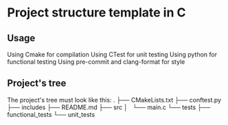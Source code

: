 # Project structure template in C

## Usage
Using Cmake for compilation
Using CTest for unit testing
Using python for functional testing
Using pre-commit and clang-format for style

## Project's tree
The project's tree must look like this:
.
├── CMakeLists.txt
├── conftest.py
├── includes
├── README.md
├── src
│   └── main.c
└── tests
    ├── functional_tests
    └── unit_tests
